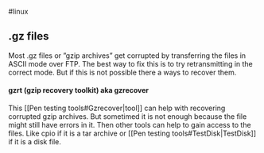 #linux
## .gz files

Most .gz files or ”gzip archives” get corrupted by transferring the files in ASCII mode over FTP. The best way to fix this is to try retransmitting in the correct mode. But if this is not possible there a ways to recover them.

#### gzrt (gzip recovery toolkit) aka gzrecover

This [[Pen testing tools#Gzrecover|tool]] can help with recovering corrupted gzip archives. 
But sometimed it is not enough because the file might still have errors in it. Then other tools can help to gain access to the files. Like cpio if it is a tar archive or [[Pen testing tools#TestDisk|TestDisk]] if it is a disk file. 